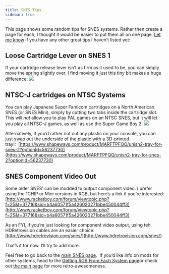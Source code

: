 ```yaml
---
title: SNES Tips
sidebar: true
---
```

This page shows some random tips for SNES systems. Rather then create a page for each, I thought it would be easier to put them all on one page. [Let me know](/contact) if you have any other great tips I haven’t listed yet:
 

## Loose Cartridge Lever on SNES 1

If your cartridge release lever isn’t as firm as it used to be, you can simply move the spring slightly over. I find moving it just this tiny bit makes a huge difference:
![](https://cdn.retrorgb.com/images/SNESCartridgeSpring.jpg)


## NTSC-J cartridges on NTSC Systems

You can play Japanese Super Famicom cartridges on a North American SNES (or SNES Mini), simply by cutting two tabs inside the cartridge slot. This will *not* allow you to play PAL games on an NTSC SNES, but it will let you play all NTSC-J games, as well as use the Super Game Boy 2:
[![](https://cdn.retrorgb.com/images/SuperFamicomCartsInSNES.jpg)](https://cdn.retrorgb.com/images/SuperFamicomCartsInSNES.png)

Alternatively, if you’d rather not cut any plastic on your console, you can just swap out the underside of the plastic with a 3D-printed tray!:  [https://www.shapeways.com/product/MARFTPFQQ/unisn2-tray-for-snes-2?optionId=56237730](https://www.shapeways.com/product/MARFTPFQQ/unisn2-tray-for-snes-2?optionId=56237730)



## SNES Component Video Out

Some older SNES’ can be modded to output component video. I prefer using the 1CHIP or Mini versions in RGB, but here’s a link if you’re interested:
[http://www.racketboy.com/forum/viewtopic.php?f=25&t=37716&sid=b4a60571f5a426020271bbe450044ff3](http://www.racketboy.com/forum/viewtopic.php?f=25&t=37716&sid=b4a60571f5a426020271bbe450044ff3)

As an FYI, if you’re just looking for component video output, using teh HDRetrovision cables are an easier choice:  [http://www.hdretrovision.com/snes/](http://www.hdretrovision.com/snes/)

That’s it for now. I’ll try to add more.

Feel free to go back to the [main SNES page](/consoles/snes).  If you’d like info on mods for other systems, head to the [Getting RGB From Each System page](consoles/)or check out [the main page](/) for more retro-awesomeness.